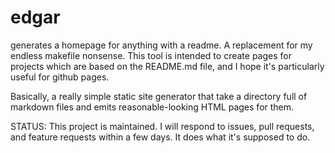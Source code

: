 edgar
=====

generates a homepage for anything with a readme. A replacement for my endless makefile nonsense.
This tool is intended to create pages for projects which are based on the README.md file, and
I hope it's particularly useful for github pages.

Basically, a really simple static site generator that take a directory full of markdown files and emits
reasonable-looking HTML pages for them.

STATUS: This project is maintained. I will respond to issues, pull requests, and feature requests within a few days. It does
what it's supposed to do.